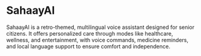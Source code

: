 # SahaayAI
SahaayAI is a retro-themed, multilingual voice assistant designed for senior citizens. It offers personalized care through modes like healthcare, wellness, and entertainment, with voice commands, medicine reminders, and local language support to ensure comfort and independence.
